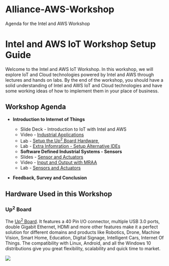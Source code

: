 # Alliance-AWS-Workshop
Agenda for the Intel and AWS Workshop

# Intel and AWS IoT Workshop Setup Guide
Welcome to the Intel and AWS IoT Workshop. In this workshop, we will explore IoT and Cloud technologies powered by Intel and AWS through lectures and hands on labs. By the end of the workshop, you should have a solid understanding of Intel and AWS IoT and Cloud technologies and have some working ideas of how to implement them in your place of business.

## Workshop Agenda
* **Introduction to Internet of Things**
  - Slide Deck - Introduction to IoT with Intel and AWS
  - Video - [Industrial Applications](https://www.intel.com/content/www/us/en/industrial-automation/overview.html)
  - Lab - [Setup the Up<sup>2</sup> Board Hardware](https://ssg-drd-iot.github.io/lab-up2-setup),
  - Lab - [Extra Infomration - Setup Alternative IDEs](https://ssg-drd-iot.github.io/doc-alternative-IDEs)
  
  * **Software Defined Industrial Systems - Sensors**
  - Slides - [Sensor and Actuators](./presentations/03-Sensors-and-Actuators.pptx)
  - Video - [Input and Output with MRAA](https://www.youtube.com/watch?v=hY4HudLuvEM)
  - Lab - [Sensors and Actuators](https://ssg-drd-iot.github.io/toc-sensors)

* **Feedback, Survey and Conclusion**


## Hardware Used in this Workshop

### Up<sup>2</sup> Board
The [Up<sup>2</sup> Board](http://www.up-board.org/upsquared/). It features a 40 Pin I/O connector, multiple USB 3.0 ports, double Gigabit Ethernet, HDMI and more other features make it a perfect solution for different domains and products like Robotics, Drone, Machine Vision, Smart Home, Education, Digital Signage, Intelligent Cars, Internet Of Things. The compatibility with Linux, Android, and all the Windows 10 distributions give you great flexibility, scalability and quick time to market.

![](images/up2.png)
